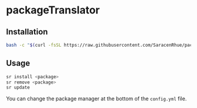 # packageTranslator

## Installation

```bash
bash -c "$(curl -fsSL https://raw.githubusercontent.com/SaracenRhue/packageTranslator/main/install.sh)"
```

## Usage

```bash
sr install <package>
sr remove <package>
sr update
```

You can change the package manager at the bottom of the `config.yml` file.
